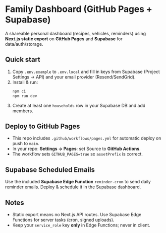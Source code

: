# Family Dashboard (GitHub Pages + Supabase)

A shareable personal dashboard (recipes, vehicles, reminders) using **Next.js static export** on **GitHub Pages** and **Supabase** for data/auth/storage.

## Quick start
1. Copy `.env.example` to `.env.local` and fill in keys from Supabase (Project Settings → API) and your email provider (Resend/SendGrid).
2. Install & run:
   ```bash
   npm ci
   npm run dev
   ```
3. Create at least one `households` row in your Supabase DB and add members.

## Deploy to GitHub Pages
- This repo includes `.github/workflows/pages.yml` for automatic deploy on push to `main`.
- In your repo: **Settings → Pages**: set Source to **GitHub Actions**.
- The workflow sets `GITHUB_PAGES=true` so `assetPrefix` is correct.

## Supabase Scheduled Emails
Use the included **Supabase Edge Function** `reminder-cron` to send daily reminder emails. Deploy & schedule it in the Supabase dashboard.

## Notes
- Static export means no Next.js API routes. Use Supabase Edge Functions for server tasks (cron, signed uploads).
- Keep your `service_role` key **only** in Edge Functions; never in client.
